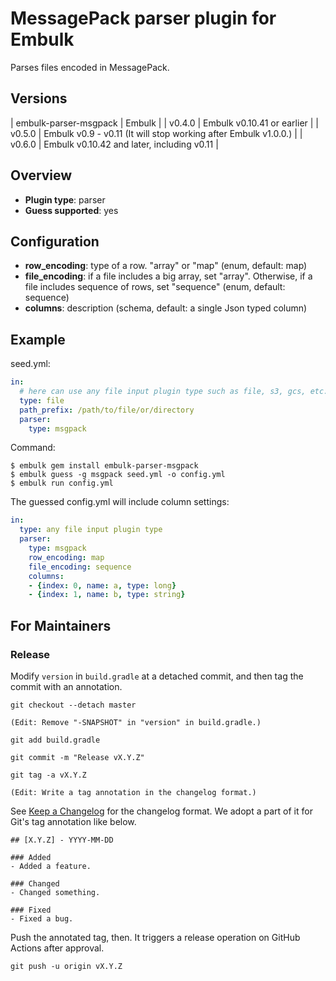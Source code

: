 # MessagePack parser plugin for Embulk

Parses files encoded in MessagePack.

## Versions

| embulk-parser-msgpack | Embulk |
| v0.4.0 | Embulk v0.10.41 or earlier |
| v0.5.0 | Embulk v0.9 - v0.11 (It will stop working after Embulk v1.0.0.) |
| v0.6.0 | Embulk v0.10.42 and later, including v0.11 |

## Overview

* **Plugin type**: parser
* **Guess supported**: yes

## Configuration

- **row_encoding**: type of a row. "array" or "map" (enum, default: map)
- **file_encoding**: if a file includes a big array, set "array". Otherwise, if a file includes sequence of rows, set "sequence" (enum, default: sequence)
- **columns**: description (schema, default: a single Json typed column)

## Example

seed.yml:

```yaml
in:
  # here can use any file input plugin type such as file, s3, gcs, etc.
  type: file
  path_prefix: /path/to/file/or/directory
  parser:
    type: msgpack
```

Command:

```
$ embulk gem install embulk-parser-msgpack
$ embulk guess -g msgpack seed.yml -o config.yml
$ embulk run config.yml
```

The guessed config.yml will include column settings:

```yaml
in:
  type: any file input plugin type
  parser:
    type: msgpack
    row_encoding: map
    file_encoding: sequence
    columns:
    - {index: 0, name: a, type: long}
    - {index: 1, name: b, type: string}
```

For Maintainers
----------------

### Release

Modify `version` in `build.gradle` at a detached commit, and then tag the commit with an annotation.

```
git checkout --detach master

(Edit: Remove "-SNAPSHOT" in "version" in build.gradle.)

git add build.gradle

git commit -m "Release vX.Y.Z"

git tag -a vX.Y.Z

(Edit: Write a tag annotation in the changelog format.)
```

See [Keep a Changelog](https://keepachangelog.com/en/1.0.0/) for the changelog format. We adopt a part of it for Git's tag annotation like below.

```
## [X.Y.Z] - YYYY-MM-DD

### Added
- Added a feature.

### Changed
- Changed something.

### Fixed
- Fixed a bug.
```

Push the annotated tag, then. It triggers a release operation on GitHub Actions after approval.

```
git push -u origin vX.Y.Z
```
